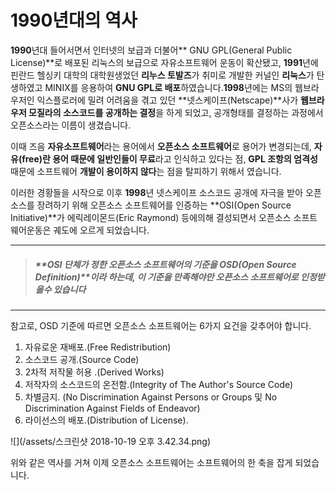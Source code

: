 # 1990년대의 역사

**1990**년대 들어서면서 인터넷의 보급과 더불어** GNU GPL\(General Public License\)**로 배포된 리눅스의 보급으로 자유소프트웨어 운동이 확산됐고, **1991**년에 핀란드 헬싱키 대학의 대학원생었던 **리누스 토발즈**가 취미로 개발한 커널인 **리눅스**가 탄생하였고 MINIX를 응용하여 **GNU GPL로 배포**하였습니다.**1998**년에는 MS의 웹브라우저인 익스플로러에 밀려 어려움을 겪고 있던 **넷스케이프\(Netscape\)**사가 **웹브라우저 모질라의 소스코드를 공개하는 결정**을 하게 되었고, 공개형태를 결정하는 과정에서 오픈소스라는 이름이 생겼습니다.

이때 즈음 **자유소프트웨어**라는 용어에서 **오픈소스 소프트웨어**로 용어가 변경되는데, **자유\(free\)**란 용어 때문에 일반인들이** 무료**라고 인식하고 있다는 점, **GPL 조항의 엄격성** 때문에 소프트웨어 **개발이 용이하지 않다**는 점을 탈피하기 위해서 였습니다.

이러한 경황들을 시작으로 이후 **1998**년 넷스케이프 소스코드 공개에 자극을 받아 오픈소스를 장려하기 위해  오픈소스 소프트웨어를 인증하는 **OSI\(Open Source Initiative\)**가 에릭레이몬드\(Eric Raymond\) 등에의해 결성되면서 오픈소스 소프트웨어운동은 궤도에 오르게 되었습니다.

---

> ##### **OSI **단체가 정한 **오픈소스 소프트웨어의 기준**을** OSD\(Open Source Definition\)**이라 하는데, 이 기준을 만족해야만 오픈소스 소프트웨어로 인정받을수 있습니다

---

참고로, OSD 기준에 따르면 오픈소스 소프트웨어는 6가지 요건을 갖추어야 합니다.

1. 자유로운 재배포.\(Free Redistribution\)
2. 소스코드 공개.\(Source Code\)
3. 2차적 저작물 허용 .\(Derived Works\)
4. 저작자의 소스코드의 온전함.\(Integrity of The Author's Source Code\)
5. 차별금지. \(No Discrimination Against Persons or Groups 및 No Discrimination Against Fields of Endeavor\)
6. 라이선스의 배포.\(Distribution of License\).

![](/assets/스크린샷 2018-10-19 오후 3.42.34.png)

위와 같은 역사를 거쳐 이제 오픈소스 소프트웨어는 소프트웨어의 한 축을 잡게 되었습니다.

